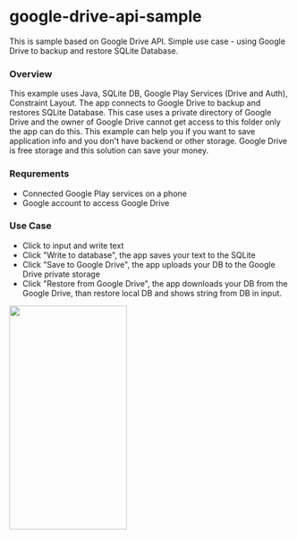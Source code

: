 # google-drive-api-sample

This is sample based on Google Drive API. Simple use case - using Google Drive to backup and restore SQLite Database.


### Overview

This example uses Java, SQLite DB, Google Play Services (Drive and Auth), Constraint Layout. The app connects to Google Drive to backup and restores SQLite Database. This case uses a private directory of Google Drive and the owner of Google Drive cannot get access to this folder only the app can do this. This example can help you if you want to save application info and you don't have backend or other storage. Google Drive is free storage and this solution can save your money.


### Requrements

- Connected Google Play services on a phone
- Google account to access Google Drive


### Use Case

- Click to input and write text
- Click "Write to database", the app saves your text to the SQLite
- Click "Save to Google Drive", the app uploads your DB to the Google Drive private storage
- Click "Restore from Google Drive", the app downloads your DB from the Google Drive, than restore local DB and shows string from DB in input.

<img align="center" width="210" height="400" src="https://github.com/avegrv/google-drive-api-sample/blob/master/img/img.png">
